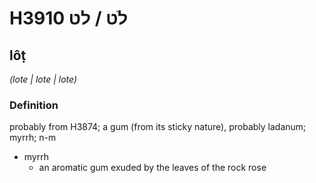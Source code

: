 # H3910 לֹט / לט

## lôṭ

_(lote | lote | lote)_

### Definition

probably from H3874; a gum (from its sticky nature), probably ladanum; myrrh; n-m

- myrrh
  - an aromatic gum exuded by the leaves of the rock rose
